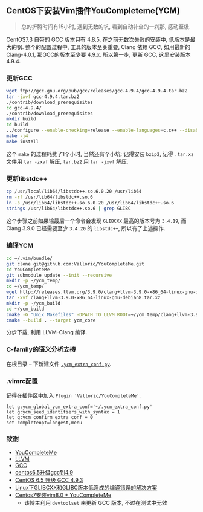 ## CentOS下安装Vim插件YouCompleteme(YCM)

> 总的折腾时间有15小时, 遇到无数的坑, 看到自动补全的一刹那, 感动至极.

CentOS7.3 自带的 GCC 版本只有 4.8.5, 在之前无数次失败的安装中, 低版本是最大的锅.
整个的配置过程中, 工具的版本至关重要, Clang 依赖 GCC, 如用最新的 Clang-4.0.1,
那GCC的版本至少要 4.9.x. 所以第一步, 更新 GCC, 这里安装版本 4.9.4.

### 更新GCC

```bash
wget ftp://gcc.gnu.org/pub/gcc/releases/gcc-4.9.4/gcc-4.9.4.tar.bz2
tar -jxvf gcc-4.9.4.tar.bz2
./contrib/download_prerequisites
cd gcc-4.9.4/
./contrib/download_prerequisites
mkdir build
cd build
../configure --enable-checking=release --enable-languages=c,c++ --disable-multilib
make -j4
make install
```

这个 `make` 的过程耗费了1个小时, 当然还有个小坑: 记得安装 `bzip2`,
记得 `.tar.xz` 文件用 `tar -zxvf` 解压, `tar.bz2` 用 `tar -jxvf` 解压.

### 更新libstdc++

```bash
cp /usr/local/lib64/libstdc++.so.6.0.20 /usr/lib64
rm -rf /usr/lib64/libstdc++.so.6
ln -s /usr/lib64/libstdc++.so.6.0.20 /usr/lib64/libstdc++.so.6
strings /usr/lib64/libstdc++.so.6 | grep GLIBC
```

这个步骤之前如果输最后一个命令会发现 `GLIBCXX` 最高的版本号为 `3.4.19`,
而 Clang 3.9.0 已经需要至少 `3.4.20` 的 `libstdc++`, 所以有了上述操作.

### 编译YCM

```bash
cd ~/.vim/bundle/
git clone git@github.com:Valloric/YouCompleteMe.git
cd YouCompleteMe
git submodule update --init --recursive
mkdir -p ~/ycm_temp/
cd ~/ycm_temp/
wget http://releases.llvm.org/3.9.0/clang+llvm-3.9.0-x86_64-linux-gnu-debian8.tar.xz
tar -xvf clang+llvm-3.9.0-x86_64-linux-gnu-debian8.tar.xz
mkdir -p ~/ycm_build
cd ~/ycm_build
cmake -G "Unix Makefiles" -DPATH_TO_LLVM_ROOT=~/ycm_temp/clang+llvm-3.9.0-x86_64-linux-gnu-debian8 . ~/.vim/bundle/YouCompleteMe/third_party/ycmd/cpp
cmake --build . --target ycm_core
```

分步下载, 利用 LLVM-Clang 编译.

### C-family的语义分析支持

在根目录 `~` 下新建文件 [`.ycm_extra_conf.py`](src/.ycm_extra_conf.py).

### .vimrc配置

记得在插件区中加入 `Plugin 'Valloric/YouCompleteMe'`.

```vim
let g:ycm_global_ycm_extra_conf='~/.ycm_extra_conf.py'
let g:ycm_seed_identifiers_with_syntax = 1
let g:ycm_confirm_extra_conf = 0
set completeopt=longest,menu
```

### 致谢

- [YouCompleteMe](https://github.com/Valloric/YouCompleteMe)
- [LLVM](https://clang.llvm.org/)
- [GCC](https://gcc.gnu.org/)
- [centos6.5升级gcc到4.9](http://blog.techbeta.me/2015/10/linux-centos6-5-upgrade-gcc/)
- [CentOS 6.5 升级 GCC 4.9.3](http://www.cnblogs.com/wanghaiyang1930/p/5608531.html)
- [Linux下GLIBCXX和GLIBC版本低造成的编译错误的解决方案](http://blog.csdn.net/officercat/article/details/39519265)
- [Centos7安装vim8.0 + YouCompleteMe](http://blog.csdn.net/nzyalj/article/details/75331822)
  - 该博主利用 `devtoolset` 来更新 GCC 版本, 不过在测试中无效
